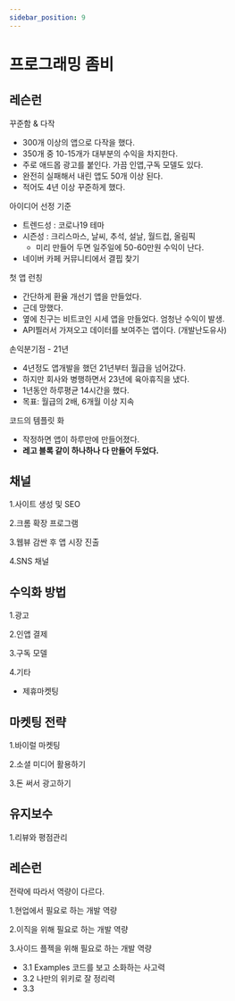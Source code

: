 ```yaml
---
sidebar_position: 9
---
```


# 프로그래밍 좀비   

## 레슨런   

꾸준함 & 다작 
- 300개 이상의 앱으로 다작을 했다.  
- 350개 중 10-15개가 대부분의 수익을 차지한다.  
- 주로 애드몹 광고를 붙인다. 가끔 인앱,구독 모델도 있다.  
- 완전히 실패해서 내린 앱도 50개 이상 된다.  
- 적어도 4년 이상 꾸준하게 했다.  

아이디어 선정 기준  
- 트렌드성 : 코로나19 테마  
- 시즌성 : 크리스마스, 날씨, 추석, 설날, 월드컵, 올림픽 
  - 미리 만들어 두면 일주일에 50-60만원 수익이 난다.  
- 네이버 카페 커뮤니티에서 결핍 찾기  


첫 앱 런칭  
- 간단하게 환율 개선기 앱을 만들었다.  
- 근데 망했다.  
- 옆에 친구는 비트코인 시세 앱을 만들었다. 엄청난 수익이 발생.  
- API찔러서 가져오고 데이터를 보여주는 앱이다. (개발난도유사)  

손익분기점 - 21년   
- 4년정도 앱개발을 했던 21년부터 월급을 넘어갔다.  
- 하지만 회사와 병행하면서 23년에 육아휴직을 냈다.  
- 1년동안 하루평균 14시간을 했다.  
- 목표: 월급의 2배, 6개월 이상 지속    

코드의 템플릿 화  
- 작정하면 앱이 하루만에 만들어졌다.  
- **레고 블록 같이 하나하나 다 만들어 두었다.**  

## 채널  

1.사이트 생성 및 SEO  

2.크롬 확장 프로그램   

3.웹뷰 감싼 후 앱 시장 진출    

4.SNS 채널  


## 수익화 방법    

1.광고  

2.인앱 결제 

3.구독 모델  

4.기타  
- 제휴마켓팅  

## 마켓팅 전략  

1.바이럴 마켓팅  

2.소셜 미디어 활용하기  

3.돈 써서 광고하기  

## 유지보수  

1.리뷰와 평점관리  

## 레슨런  

전략에 따라서 역량이 다르다.  

1.현업에서 필요로 하는 개발 역량   

2.이직을 위해 필요로 하는 개발 역량  

3.사이드 플젝을 위해 필요로 하는 개발 역량  
- 3.1 Examples 코드를 보고 소화하는 사고력    
- 3.2 나만의 위키로 잘 정리력    
- 3.3 

